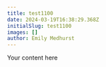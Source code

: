 ```yaml
---
title: test1100
date: 2024-03-19T16:38:29.368Z
initialSlug: test1100
images: []
author: Emily Medhurst
---
```

Your content here
